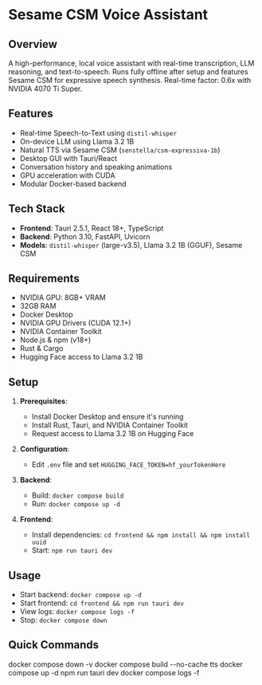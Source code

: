 # Sesame CSM Voice Assistant

## Overview
A high-performance, local voice assistant with real-time transcription, LLM reasoning, and text-to-speech. Runs fully offline after setup and features Sesame CSM for expressive speech synthesis. Real-time factor: 0.6x with NVIDIA 4070 Ti Super.

## Features
- Real-time Speech-to-Text using `distil-whisper`
- On-device LLM using Llama 3.2 1B 
- Natural TTS via Sesame CSM (`senstella/csm-expressiva-1b`)
- Desktop GUI with Tauri/React
- Conversation history and speaking animations
- GPU acceleration with CUDA
- Modular Docker-based backend

## Tech Stack
- **Frontend**: Tauri 2.5.1, React 18+, TypeScript
- **Backend**: Python 3.10, FastAPI, Uvicorn
- **Models**: `distil-whisper` (large-v3.5), Llama 3.2 1B (GGUF), Sesame CSM

## Requirements
- NVIDIA GPU: 8GB+ VRAM
- 32GB RAM
- Docker Desktop
- NVIDIA GPU Drivers (CUDA 12.1+)
- NVIDIA Container Toolkit
- Node.js & npm (v18+)
- Rust & Cargo
- Hugging Face access to Llama 3.2 1B

## Setup
1. **Prerequisites**:
   - Install Docker Desktop and ensure it's running
   - Install Rust, Tauri, and NVIDIA Container Toolkit
   - Request access to Llama 3.2 1B on Hugging Face

2. **Configuration**:
   - Edit `.env` file and set `HUGGING_FACE_TOKEN=hf_yourTokenHere`

3. **Backend**:
   - Build: `docker compose build`
   - Run: `docker compose up -d`

4. **Frontend**:
   - Install dependencies: `cd frontend && npm install && npm install uuid`
   - Start: `npm run tauri dev`

## Usage
- Start backend: `docker compose up -d`
- Start frontend: `cd frontend && npm run tauri dev`
- View logs: `docker compose logs -f`
- Stop: `docker compose down`


## Quick Commands


docker compose down -v
docker compose build --no-cache tts
docker compose up -d
npm run tauri dev
docker compose logs -f


